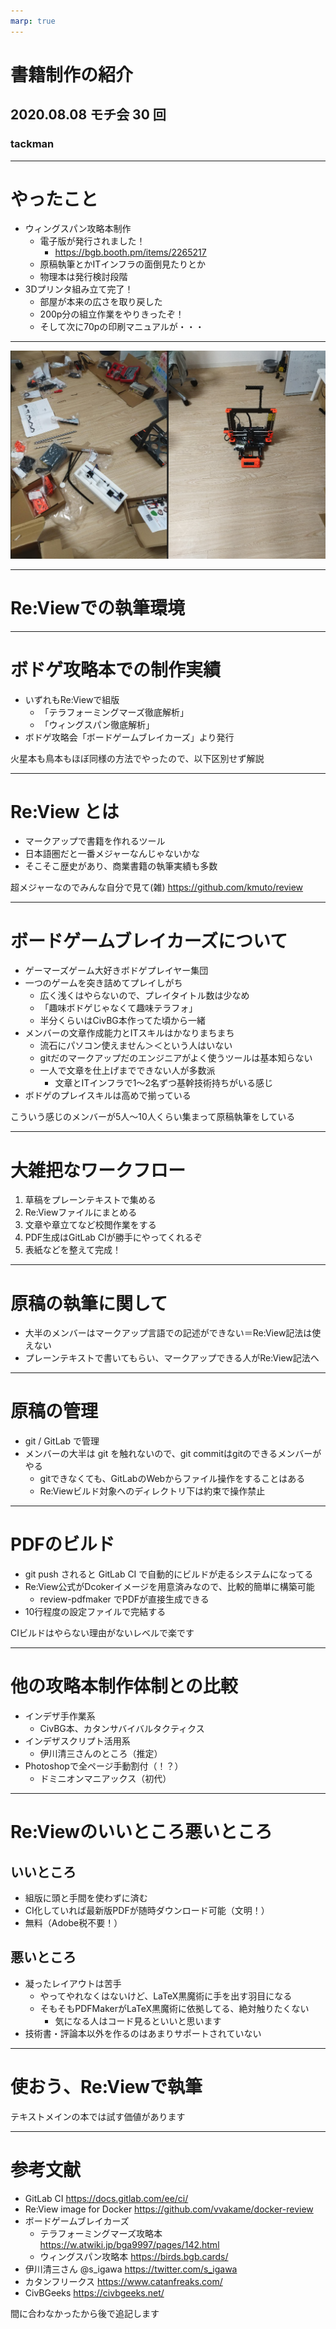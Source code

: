 ```yaml
---
marp: true
---
```


# 書籍制作の紹介

## 2020.08.08 モチ会 30 回

### tackman

---

# やったこと

- ウィングスパン攻略本制作
  - 電子版が発行されました！
    - https://bgb.booth.pm/items/2265217
  - 原稿執筆とかITインフラの面倒見たりとか
  - 物理本は発行検討段階
- 3Dプリンタ組み立て完了！
  - 部屋が本来の広さを取り戻した
  - 200p分の組立作業をやりきったぞ！
  - そして次に70pの印刷マニュアルが・・・

---

![](prusa.png)

---

# Re:Viewでの執筆環境

---

# ボドゲ攻略本での制作実績

- いずれもRe:Viewで組版
  - 「テラフォーミングマーズ徹底解析」
  - 「ウィングスパン徹底解析」
- ボドゲ攻略会「ボードゲームブレイカーズ」より発行

火星本も鳥本もほぼ同様の方法でやったので、以下区別せず解説

---

# Re:View とは

- マークアップで書籍を作れるツール
- 日本語圏だと一番メジャーなんじゃないかな
- そこそこ歴史があり、商業書籍の執筆実績も多数

超メジャーなのでみんな自分で見て(雑) https://github.com/kmuto/review

---

# ボードゲームブレイカーズについて

- ゲーマーズゲーム大好きボドゲプレイヤー集団
- 一つのゲームを突き詰めてプレイしがち
  - 広く浅くはやらないので、プレイタイトル数は少なめ
  - 「趣味ボドゲじゃなくて趣味テラフォ」
  - 半分くらいはCivBG本作ってた頃から一緒
- メンバーの文章作成能力とITスキルはかなりまちまち
  - 流石にパソコン使えません＞＜という人はいない
  - gitだのマークアップだのエンジニアがよく使うツールは基本知らない
  - 一人で文章を仕上げまでできない人が多数派
    - 文章とITインフラで1～2名ずつ基幹技術持ちがいる感じ
- ボドゲのプレイスキルは高めで揃っている

こういう感じのメンバーが5人～10人くらい集まって原稿執筆をしている

---

# 大雑把なワークフロー

1. 草稿をプレーンテキストで集める
2. Re:Viewファイルにまとめる
3. 文章や章立てなど校閲作業をする
4. PDF生成はGitLab CIが勝手にやってくれるぞ
5. 表紙などを整えて完成！

---

# 原稿の執筆に関して

- 大半のメンバーはマークアップ言語での記述ができない＝Re:View記法は使えない
- プレーンテキストで書いてもらい、マークアップできる人がRe:View記法へ

---

# 原稿の管理

- git / GitLab で管理
- メンバーの大半は git を触れないので、git commitはgitのできるメンバーがやる
  - gitできなくても、GitLabのWebからファイル操作をすることはある
  - Re:Viewビルド対象へのディレクトリ下は約束で操作禁止

---

# PDFのビルド

- git push されると GitLab CI で自動的にビルドが走るシステムになってる
- Re:View公式がDcokerイメージを用意済みなので、比較的簡単に構築可能
  - review-pdfmaker でPDFが直接生成できる
- 10行程度の設定ファイルで完結する

CIビルドはやらない理由がないレベルで楽です

---

# 他の攻略本制作体制との比較

- インデザ手作業系
  - CivBG本、カタンサバイバルタクティクス
- インデザスクリプト活用系
  - 伊川清三さんのところ（推定）
- Photoshopで全ページ手動割付（！？）
  - ドミニオンマニアックス（初代）

---

# Re:Viewのいいところ悪いところ

## いいところ

- 組版に頭と手間を使わずに済む
- CI化していれば最新版PDFが随時ダウンロード可能（文明！）
- 無料（Adobe税不要！）

## 悪いところ

- 凝ったレイアウトは苦手
  - やってやれなくはないけど、LaTeX黒魔術に手を出す羽目になる
  - そもそもPDFMakerがLaTeX黒魔術に依拠してる、絶対触りたくない
    - 気になる人はコード見るといいと思います
- 技術書・評論本以外を作るのはあまりサポートされていない

---

# 使おう、Re:Viewで執筆

テキストメインの本では試す価値があります

---

# 参考文献

- GitLab CI https://docs.gitlab.com/ee/ci/
- Re:View image for Docker https://github.com/vvakame/docker-review
- ボードゲームブレイカーズ
  - テラフォーミングマーズ攻略本 https://w.atwiki.jp/bga9997/pages/142.html
  - ウィングスパン攻略本 https://birds.bgb.cards/
- 伊川清三さん @s_igawa https://twitter.com/s_igawa
- カタンフリークス https://www.catanfreaks.com/
- CivBGeeks https://civbgeeks.net/

間に合わなかったから後で追記します